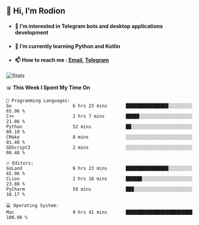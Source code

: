 ## 👋 Hi, I’m Rodion
- #### 👀 I’m interested in Telegram bots and desktop applications development
- #### 🌱 I’m currently learning Python and Kotlin
- #### 📫 How to reach me : [Email](mailto:me@lavn.ml), [Telegram](https://t.me/rodion_gudz)

![Stats](https://github-readme-stats.vercel.app/api?username=rodion-gudz&show_icons=true&theme=github_dark&hide_border=true&hide=issues&count_private=true&layout=compact)


<!--START_SECTION:waka-->
📊 **This Week I Spent My Time On** 

```text
💬 Programming Languages: 
Go                       6 hrs 23 mins       ████████████████░░░░░░░░░   65.96 % 
C++                      2 hrs 7 mins        █████░░░░░░░░░░░░░░░░░░░░   21.86 % 
Python                   52 mins             ██░░░░░░░░░░░░░░░░░░░░░░░   09.10 % 
CMake                    8 mins              ░░░░░░░░░░░░░░░░░░░░░░░░░   01.40 % 
GDScript3                2 mins              ░░░░░░░░░░░░░░░░░░░░░░░░░   00.48 % 

🔥 Editors: 
GoLand                   6 hrs 23 mins       ████████████████░░░░░░░░░   65.96 % 
CLion                    2 hrs 18 mins       ██████░░░░░░░░░░░░░░░░░░░   23.88 % 
PyCharm                  59 mins             ███░░░░░░░░░░░░░░░░░░░░░░   10.17 % 

💻 Operating System: 
Mac                      9 hrs 41 mins       █████████████████████████   100.00 % 
```


<!--END_SECTION:waka-->
